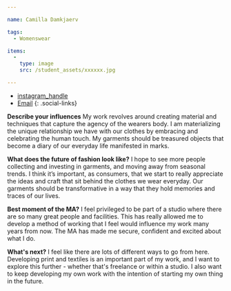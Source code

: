```yaml
---

name: Camilla Damkjaerv

tags:
  - Womenswear

items:
  -
    type: image
    src: /student_assets/xxxxxx.jpg

---
```


* [instagram_handle](https://www.instagram.com/camilla.damkjaer/)
* [Email](mailto:camilla.damkjaer@network.rca.ac.uk)
{: .social-links}

**Describe your influences**
My work revolves around creating material and techniques that capture the agency of the wearers body. I am materializing the unique relationship we have with our clothes by embracing and celebrating the human touch. My garments should be treasured objects that become a diary of our everyday life manifested in marks.

**What does the future of fashion look like?**
I hope to see more people collecting and investing in garments, and moving away from seasonal trends. I think it’s important, as consumers, that we start to really appreciate the ideas and craft that sit behind the clothes we wear everyday. Our garments should be transformative in a way that they hold memories and traces of our lives.

**Best moment of the MA?**
I feel privileged to be part of a studio where there are so many great people and facilities. This has really allowed me to develop a method of working that I feel would influence my work many years from now. The MA has made me secure, confident and excited about what I do.

**What's next?**
I feel like there are lots of different ways to go from here. Developing print and textiles is an important part of my work, and I want to explore this further - whether that's freelance or within a studio.
I also want to keep developing my own work with the intention of starting my own thing in the future.
